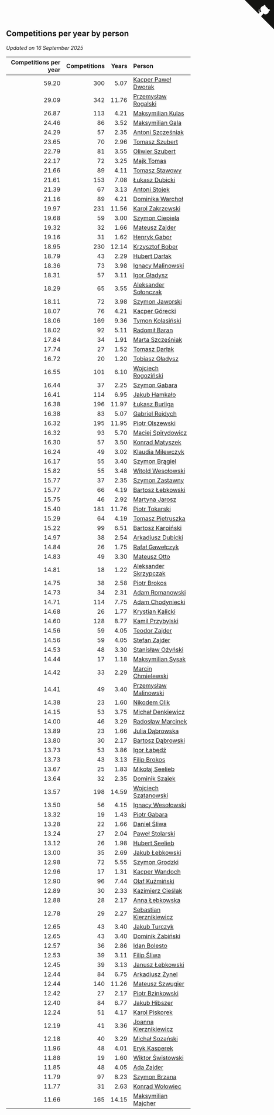 ## Competitions per year by person

*Updated on 16 September 2025*

| Competitions per year | Competitions | Years | Person |
| ---: | ---: | ---: | :--- |
| 59.20 | 300 | 5.07 | [Kacper Paweł Dworak](https://www.worldcubeassociation.org/persons/2020DWOR01) |
| 29.09 | 342 | 11.76 | [Przemysław Rogalski](https://www.worldcubeassociation.org/persons/2013ROGA02) |
| 26.87 | 113 | 4.21 | [Maksymilian Kulas](https://www.worldcubeassociation.org/persons/2021KULA02) |
| 24.46 | 86 | 3.52 | [Maksymilian Gala](https://www.worldcubeassociation.org/persons/2022GALA01) |
| 24.29 | 57 | 2.35 | [Antoni Szcześniak](https://www.worldcubeassociation.org/persons/2023SZCZ04) |
| 23.65 | 70 | 2.96 | [Tomasz Szubert](https://www.worldcubeassociation.org/persons/2022SZUB02) |
| 22.79 | 81 | 3.55 | [Oliwier Szubert](https://www.worldcubeassociation.org/persons/2022SZUB01) |
| 22.17 | 72 | 3.25 | [Majk Tomas](https://www.worldcubeassociation.org/persons/2022TOMA05) |
| 21.66 | 89 | 4.11 | [Tomasz Stawowy](https://www.worldcubeassociation.org/persons/2021STAW01) |
| 21.61 | 153 | 7.08 | [Łukasz Dubicki](https://www.worldcubeassociation.org/persons/2018DUBI01) |
| 21.39 | 67 | 3.13 | [Antoni Stojek](https://www.worldcubeassociation.org/persons/2022STOJ03) |
| 21.16 | 89 | 4.21 | [Dominika Warchoł](https://www.worldcubeassociation.org/persons/2021WARC01) |
| 19.97 | 231 | 11.56 | [Karol Zakrzewski](https://www.worldcubeassociation.org/persons/2014ZAKR01) |
| 19.68 | 59 | 3.00 | [Szymon Ciepiela](https://www.worldcubeassociation.org/persons/2022CIEP01) |
| 19.32 | 32 | 1.66 | [Mateusz Zajder](https://www.worldcubeassociation.org/persons/2024ZAJD01) |
| 19.16 | 31 | 1.62 | [Henryk Gabor](https://www.worldcubeassociation.org/persons/2024GABO02) |
| 18.95 | 230 | 12.14 | [Krzysztof Bober](https://www.worldcubeassociation.org/persons/2013BOBE01) |
| 18.79 | 43 | 2.29 | [Hubert Darłak](https://www.worldcubeassociation.org/persons/2023DARL03) |
| 18.36 | 73 | 3.98 | [Ignacy Malinowski](https://www.worldcubeassociation.org/persons/2021MALI02) |
| 18.31 | 57 | 3.11 | [Igor Gładysz](https://www.worldcubeassociation.org/persons/2022GLAD01) |
| 18.29 | 65 | 3.55 | [Aleksander Sołonczak](https://www.worldcubeassociation.org/persons/2022SOLO01) |
| 18.11 | 72 | 3.98 | [Szymon Jaworski](https://www.worldcubeassociation.org/persons/2021JAWO01) |
| 18.07 | 76 | 4.21 | [Kacper Górecki](https://www.worldcubeassociation.org/persons/2021GORE01) |
| 18.06 | 169 | 9.36 | [Tymon Kolasiński](https://www.worldcubeassociation.org/persons/2016KOLA02) |
| 18.02 | 92 | 5.11 | [Radomił Baran](https://www.worldcubeassociation.org/persons/2020BARA02) |
| 17.84 | 34 | 1.91 | [Marta Szcześniak](https://www.worldcubeassociation.org/persons/2023SZCZ07) |
| 17.74 | 27 | 1.52 | [Tomasz Darłak](https://www.worldcubeassociation.org/persons/2024DARL01) |
| 16.72 | 20 | 1.20 | [Tobiasz Gładysz](https://www.worldcubeassociation.org/persons/2024GLAD02) |
| 16.55 | 101 | 6.10 | [Wojciech Rogoziński](https://www.worldcubeassociation.org/persons/2019ROGO04) |
| 16.44 | 37 | 2.25 | [Szymon Gabara](https://www.worldcubeassociation.org/persons/2023GABA01) |
| 16.41 | 114 | 6.95 | [Jakub Hamkało](https://www.worldcubeassociation.org/persons/2018HAMK01) |
| 16.38 | 196 | 11.97 | [Łukasz Burliga](https://www.worldcubeassociation.org/persons/2013BURL01) |
| 16.38 | 83 | 5.07 | [Gabriel Rejdych](https://www.worldcubeassociation.org/persons/2020REJD01) |
| 16.32 | 195 | 11.95 | [Piotr Olszewski](https://www.worldcubeassociation.org/persons/2013OLSZ02) |
| 16.32 | 93 | 5.70 | [Maciej Spirydowicz](https://www.worldcubeassociation.org/persons/2020SPIR01) |
| 16.30 | 57 | 3.50 | [Konrad Matyszek](https://www.worldcubeassociation.org/persons/2022MATY02) |
| 16.24 | 49 | 3.02 | [Klaudia Milewczyk](https://www.worldcubeassociation.org/persons/2022MILE05) |
| 16.17 | 55 | 3.40 | [Szymon Brągiel](https://www.worldcubeassociation.org/persons/2022BRAG03) |
| 15.82 | 55 | 3.48 | [Witold Wesołowski](https://www.worldcubeassociation.org/persons/2022WESO01) |
| 15.77 | 37 | 2.35 | [Szymon Zastawny](https://www.worldcubeassociation.org/persons/2023ZAST01) |
| 15.77 | 66 | 4.19 | [Bartosz Łebkowski](https://www.worldcubeassociation.org/persons/2021LEBK01) |
| 15.75 | 46 | 2.92 | [Martyna Jarosz](https://www.worldcubeassociation.org/persons/2022JARO01) |
| 15.40 | 181 | 11.76 | [Piotr Tokarski](https://www.worldcubeassociation.org/persons/2013TOKA01) |
| 15.29 | 64 | 4.19 | [Tomasz Pietruszka](https://www.worldcubeassociation.org/persons/2021PIET01) |
| 15.22 | 99 | 6.51 | [Bartosz Karpiński](https://www.worldcubeassociation.org/persons/2019KARP03) |
| 14.97 | 38 | 2.54 | [Arkadiusz Dubicki](https://www.worldcubeassociation.org/persons/2023DUBI01) |
| 14.84 | 26 | 1.75 | [Rafał Gawełczyk](https://www.worldcubeassociation.org/persons/2023GAWE01) |
| 14.83 | 49 | 3.30 | [Mateusz Otto](https://www.worldcubeassociation.org/persons/2022OTTO01) |
| 14.81 | 18 | 1.22 | [Aleksander Skrzypczak](https://www.worldcubeassociation.org/persons/2024SKRZ01) |
| 14.75 | 38 | 2.58 | [Piotr Brokos](https://www.worldcubeassociation.org/persons/2023BROK01) |
| 14.73 | 34 | 2.31 | [Adam Romanowski](https://www.worldcubeassociation.org/persons/2023ROMA10) |
| 14.71 | 114 | 7.75 | [Adam Chodyniecki](https://www.worldcubeassociation.org/persons/2017CHOD02) |
| 14.68 | 26 | 1.77 | [Krystian Kalicki](https://www.worldcubeassociation.org/persons/2023KALI10) |
| 14.60 | 128 | 8.77 | [Kamil Przybylski](https://www.worldcubeassociation.org/persons/2016PRZY01) |
| 14.56 | 59 | 4.05 | [Teodor Zajder](https://www.worldcubeassociation.org/persons/2021ZAJD03) |
| 14.56 | 59 | 4.05 | [Stefan Zajder](https://www.worldcubeassociation.org/persons/2021ZAJD02) |
| 14.53 | 48 | 3.30 | [Stanisław Ożyński](https://www.worldcubeassociation.org/persons/2022OZYN01) |
| 14.44 | 17 | 1.18 | [Maksymilian Sysak](https://www.worldcubeassociation.org/persons/2024SYSA01) |
| 14.42 | 33 | 2.29 | [Marcin Chmielewski](https://www.worldcubeassociation.org/persons/2023CHMI01) |
| 14.41 | 49 | 3.40 | [Przemysław Malinowski](https://www.worldcubeassociation.org/persons/2022MALI01) |
| 14.38 | 23 | 1.60 | [Nikodem Olik](https://www.worldcubeassociation.org/persons/2024OLIK01) |
| 14.15 | 53 | 3.75 | [Michał Denkiewicz](https://www.worldcubeassociation.org/persons/2021DENK01) |
| 14.00 | 46 | 3.29 | [Radosław Marcinek](https://www.worldcubeassociation.org/persons/2022MARC05) |
| 13.89 | 23 | 1.66 | [Julia Dąbrowska](https://www.worldcubeassociation.org/persons/2024DABR01) |
| 13.80 | 30 | 2.17 | [Bartosz Dąbrowski](https://www.worldcubeassociation.org/persons/2023DABR07) |
| 13.73 | 53 | 3.86 | [Igor Łabędź](https://www.worldcubeassociation.org/persons/2021LABE01) |
| 13.73 | 43 | 3.13 | [Filip Brokos](https://www.worldcubeassociation.org/persons/2022BROK03) |
| 13.67 | 25 | 1.83 | [Mikołaj Seelieb](https://www.worldcubeassociation.org/persons/2023SEEL04) |
| 13.64 | 32 | 2.35 | [Dominik Szajek](https://www.worldcubeassociation.org/persons/2023SZAJ01) |
| 13.57 | 198 | 14.59 | [Wojciech Szatanowski](https://www.worldcubeassociation.org/persons/2011SZAT01) |
| 13.50 | 56 | 4.15 | [Ignacy Wesołowski](https://www.worldcubeassociation.org/persons/2021WESO01) |
| 13.32 | 19 | 1.43 | [Piotr Gabara](https://www.worldcubeassociation.org/persons/2024GABA02) |
| 13.28 | 22 | 1.66 | [Daniel Śliwa](https://www.worldcubeassociation.org/persons/2024SLIW01) |
| 13.24 | 27 | 2.04 | [Paweł Stolarski](https://www.worldcubeassociation.org/persons/2023STOL04) |
| 13.12 | 26 | 1.98 | [Hubert Seelieb](https://www.worldcubeassociation.org/persons/2023SEEL02) |
| 13.00 | 35 | 2.69 | [Jakub Łebkowski](https://www.worldcubeassociation.org/persons/2023LEBK01) |
| 12.98 | 72 | 5.55 | [Szymon Grodzki](https://www.worldcubeassociation.org/persons/2020GROD01) |
| 12.96 | 17 | 1.31 | [Kacper Wandoch](https://www.worldcubeassociation.org/persons/2024WAND01) |
| 12.90 | 96 | 7.44 | [Olaf Kuźmiński](https://www.worldcubeassociation.org/persons/2018KUZM02) |
| 12.89 | 30 | 2.33 | [Kazimierz Cieślak](https://www.worldcubeassociation.org/persons/2023CIES01) |
| 12.88 | 28 | 2.17 | [Anna Łebkowska](https://www.worldcubeassociation.org/persons/2023LEBK04) |
| 12.78 | 29 | 2.27 | [Sebastian Kierznikiewicz](https://www.worldcubeassociation.org/persons/2023KIER02) |
| 12.65 | 43 | 3.40 | [Jakub Turczyk](https://www.worldcubeassociation.org/persons/2022TURC02) |
| 12.65 | 43 | 3.40 | [Dominik Żabiński](https://www.worldcubeassociation.org/persons/2022ZABI01) |
| 12.57 | 36 | 2.86 | [Idan Bolesto](https://www.worldcubeassociation.org/persons/2022BOLE01) |
| 12.53 | 39 | 3.11 | [Filip Śliwa](https://www.worldcubeassociation.org/persons/2022SLIW01) |
| 12.45 | 39 | 3.13 | [Janusz Łebkowski](https://www.worldcubeassociation.org/persons/2022LEBK01) |
| 12.44 | 84 | 6.75 | [Arkadiusz Żynel](https://www.worldcubeassociation.org/persons/2018ZYNE01) |
| 12.44 | 140 | 11.26 | [Mateusz Szwugier](https://www.worldcubeassociation.org/persons/2014SZWU01) |
| 12.42 | 27 | 2.17 | [Piotr Bzinkowski](https://www.worldcubeassociation.org/persons/2023BZIN01) |
| 12.40 | 84 | 6.77 | [Jakub Hibszer](https://www.worldcubeassociation.org/persons/2018HIBS01) |
| 12.24 | 51 | 4.17 | [Karol Piskorek](https://www.worldcubeassociation.org/persons/2021PISK01) |
| 12.19 | 41 | 3.36 | [Joanna Kierznikiewicz](https://www.worldcubeassociation.org/persons/2022KIER01) |
| 12.18 | 40 | 3.29 | [Michał Sozański](https://www.worldcubeassociation.org/persons/2022SOZA02) |
| 11.96 | 48 | 4.01 | [Eryk Kasperek](https://www.worldcubeassociation.org/persons/2021KASP01) |
| 11.88 | 19 | 1.60 | [Wiktor Świstowski](https://www.worldcubeassociation.org/persons/2024SWIS01) |
| 11.85 | 48 | 4.05 | [Ada Zajder](https://www.worldcubeassociation.org/persons/2021ZAJD01) |
| 11.79 | 97 | 8.23 | [Szymon Brzana](https://www.worldcubeassociation.org/persons/2017BRZA01) |
| 11.77 | 31 | 2.63 | [Konrad Wołowiec](https://www.worldcubeassociation.org/persons/2023WOLO01) |
| 11.66 | 165 | 14.15 | [Maksymilian Majcher](https://www.worldcubeassociation.org/persons/2011MAJC01) |


<a href="https://github.com/maxidragon/wca_statistics_pl" class="github-corner" aria-label="View source on Github"><svg width="80" height="80" viewBox="0 0 250 250" style="fill:#151513; color:#fff; position: absolute; top: 0; border: 0; right: 0;" aria-hidden="true"><path d="M0,0 L115,115 L130,115 L142,142 L250,250 L250,0 Z"></path><path d="M128.3,109.0 C113.8,99.7 119.0,89.6 119.0,89.6 C122.0,82.7 120.5,78.6 120.5,78.6 C119.2,72.0 123.4,76.3 123.4,76.3 C127.3,80.9 125.5,87.3 125.5,87.3 C122.9,97.6 130.6,101.9 134.4,103.2" fill="currentColor" style="transform-origin: 130px 106px;" class="octo-arm"></path><path d="M115.0,115.0 C114.9,115.1 118.7,116.5 119.8,115.4 L133.7,101.6 C136.9,99.2 139.9,98.4 142.2,98.6 C133.8,88.0 127.5,74.4 143.8,58.0 C148.5,53.4 154.0,51.2 159.7,51.0 C160.3,49.4 163.2,43.6 171.4,40.1 C171.4,40.1 176.1,42.5 178.8,56.2 C183.1,58.6 187.2,61.8 190.9,65.4 C194.5,69.0 197.7,73.2 200.1,77.6 C213.8,80.2 216.3,84.9 216.3,84.9 C212.7,93.1 206.9,96.0 205.4,96.6 C205.1,102.4 203.0,107.8 198.3,112.5 C181.9,128.9 168.3,122.5 157.7,114.1 C157.9,116.9 156.7,120.9 152.7,124.9 L141.0,136.5 C139.8,137.7 141.6,141.9 141.8,141.8 Z" fill="currentColor" class="octo-body"></path></svg></a><style>.github-corner:hover .octo-arm{animation:octocat-wave 560ms ease-in-out}@keyframes octocat-wave{0%,100%{transform:rotate(0)}20%,60%{transform:rotate(-25deg)}40%,80%{transform:rotate(10deg)}}@media (max-width:500px){.github-corner:hover .octo-arm{animation:none}.github-corner .octo-arm{animation:octocat-wave 560ms ease-in-out}}</style>
